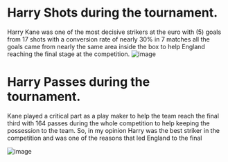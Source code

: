 # Harry Shots during the tournament.

Harry Kane was one of the most decisive strikers at the euro with (5) goals from 17 shots with a conversion rate of nearly 30% in 7 matches all the goals came from nearly the same area inside the box to help England reaching the final stage at the competition.
![image](https://user-images.githubusercontent.com/32219409/189973141-fa3fb067-d441-4e24-971f-f2d8dacc9ba3.png)

# Harry Passes during the tournament.

Kane played a critical part as a play maker to help the team reach the final third with 164 passes during the whole competition to help keeping the possession to the team.
So, in my opinion Harry was the best striker in the competition and was one of the reasons that led England to the final

![image](https://user-images.githubusercontent.com/32219409/189973259-59165017-5393-4828-ace5-7e1f7c2dc0d1.png)
